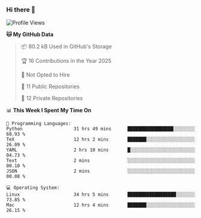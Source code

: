 ### Hi there 👋

<!--
**huayuan4396/huayuan4396** is a ✨ _special_ ✨ repository because its `README.md` (this file) appears on your GitHub profile.

Here are some ideas to get you started:

- 🔭 I’m currently working on ...
- 🌱 I’m currently learning ...
- 👯 I’m looking to collaborate on ...
- 🤔 I’m looking for help with ...
- 💬 Ask me about ...
- 📫 How to reach me: ...
- 😄 Pronouns: ...
- ⚡ Fun fact: ...
-->

<!--START_SECTION:waka-->
![Profile Views](http://img.shields.io/badge/Profile%20Views-1-blue)

**🐱 My GitHub Data** 

> 📦 80.2 kB Used in GitHub's Storage 
 > 
> 🏆 16 Contributions in the Year 2025
 > 
> 🚫 Not Opted to Hire
 > 
> 📜 11 Public Repositories 
 > 
> 🔑 12 Private Repositories 
 > 
📊 **This Week I Spent My Time On** 

```text
💬 Programming Languages: 
Python                   31 hrs 49 mins      █████████████████░░░░░░░░   68.93 % 
TeX                      12 hrs 2 mins       ███████░░░░░░░░░░░░░░░░░░   26.09 % 
YAML                     2 hrs 10 mins       █░░░░░░░░░░░░░░░░░░░░░░░░   04.73 % 
Text                     2 mins              ░░░░░░░░░░░░░░░░░░░░░░░░░   00.10 % 
JSON                     2 mins              ░░░░░░░░░░░░░░░░░░░░░░░░░   00.08 % 

💻 Operating System: 
Linux                    34 hrs 5 mins       ██████████████████░░░░░░░   73.85 % 
Mac                      12 hrs 4 mins       ███████░░░░░░░░░░░░░░░░░░   26.15 % 
```


<!--END_SECTION:waka-->
